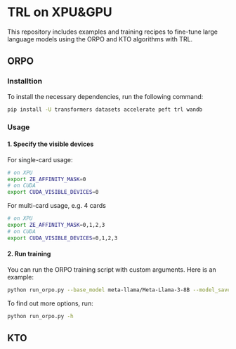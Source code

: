 # TRL on XPU&GPU
This repository includes examples and training recipes to fine-tune large language models using the ORPO and KTO algorithms with TRL.


## ORPO

### Installtion 
To install the necessary dependencies, run the following command:
```bash
pip install -U transformers datasets accelerate peft trl wandb
```

### Usage 
#### 1. Specify the visible devices

For single-card usage:
```bash
# on XPU
export ZE_AFFINITY_MASK=0
# on CUDA
export CUDA_VISIBLE_DEVICES=0
```

For multi-card usage, e.g. 4 cards
```bash
# on XPU
export ZE_AFFINITY_MASK=0,1,2,3
# on CUDA
export CUDA_VISIBLE_DEVICES=0,1,2,3
```

#### 2. Run training 
You can run the ORPO training script with custom arguments. Here is an example:
```bash
python run_orpo.py --base_model meta-llama/Meta-Llama-3-8B --model_save_dir OrpoLlama-3-8B --attn_type eager
```
To find out more options, run:
```bash
python run_orpo.py -h
```

## KTO 



